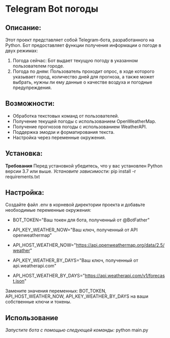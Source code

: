 # Telegram Bot погоды
## Описание:
Этот проект представляет собой Telegram-бота, разработанного на Python. 
Бот предоставляет функции получения информации о погоде в двух режимах:
1. Погода сейчас: Бот выдает текущую погоду в указанном пользователем городе.
2. Погода по дням: Пользователь проходит опрос, в ходе которого указывает город, количество дней для прогноза, а также может выбрать, нужны ли ему данные о качестве воздуха и погодные предупреждения.

## Возможности:
* Обработка текстовых команд от пользователей.
* Получение текущей погоды с использованием OpenWeatherMap.
* Получение прогнозов погоды с использованием WeatherAPI.
* Поддержка эмодзи и форматирования текста.
* Настройка через переменные окружения.

## Установка:
**Требования**
Перед установкой убедитесь, что у вас установлен Python версии 3.7 или выше.
*Установите зависимости:*
pip install -r requirements.txt

## Настройка:
Создайте файл .env в корневой директории проекта и добавьте необходимые переменные окружения:
+ BOT_TOKEN="Ваш токен для бота, полученный от @BotFather"

+ API_KEY_WEATHER_NOW="Ваш ключ, полученный от API openweathermap"
+ API_HOST_WEATHER_NOW="https://api.openweathermap.org/data/2.5/weather"

+ API_KEY_WEATHER_BY_DAYS="Ваш ключ, полученный от api.weatherapi.com"
+ API_HOST_WEATHER_BY_DAYS="https://api.weatherapi.com/v1/forecast.json"

Замените значения переменных: BOT_TOKEN, API_HOST_WEATHER_NOW, API_KEY_WEATHER_BY_DAYS
на ваши собственные ключи и токены.

## Использование
*Запустите бота с помощью следующей команды:*
python main.py


